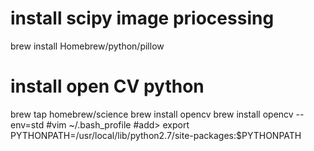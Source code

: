 # install scipy image priocessing
brew install Homebrew/python/pillow

# install open CV python
brew tap homebrew/science
brew install opencv
brew install opencv --env=std
#vim ~/.bash_profile
#add> export PYTHONPATH=/usr/local/lib/python2.7/site-packages:$PYTHONPATH